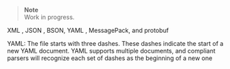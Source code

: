 > **Note**  
> Work in progress.

XML , JSON , BSON, YAML , MessagePack, and protobuf

YAML:
The file starts with three dashes. These dashes indicate the start of a new YAML document. YAML supports multiple documents, and compliant parsers will recognize each set of dashes as the beginning of a new one

